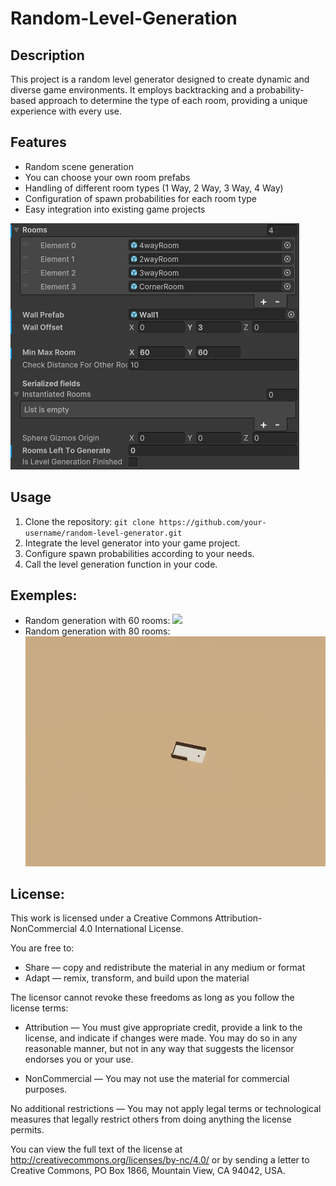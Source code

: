 # Random-Level-Generation

## Description

This project is a random level generator designed to create dynamic and diverse game environments. It employs backtracking and a probability-based approach to determine the type of each room, providing a unique experience with every use.

## Features

- Random scene generation
- You can choose your own room prefabs
- Handling of different room types (1 Way, 2 Way, 3 Way, 4 Way)
- Configuration of spawn probabilities for each room type
- Easy integration into existing game projects

![](https://github.com/rekabyte/Random-Level-Generation/blob/main/capture1.png)

## Usage

1. Clone the repository: `git clone https://github.com/your-username/random-level-generator.git`
2. Integrate the level generator into your game project.
3. Configure spawn probabilities according to your needs.
4. Call the level generation function in your code.

## Exemples:
- Random generation with 60 rooms:
  ![](https://github.com/rekabyte/Random-Level-Generation/blob/main/gif1.gif)
- Random generation with 80 rooms:
  ![](https://github.com/rekabyte/Random-Level-Generation/blob/main/gif2.gif)

## License:
This work is licensed under a Creative Commons Attribution-NonCommercial 4.0 International License.

You are free to:

- Share — copy and redistribute the material in any medium or format
- Adapt — remix, transform, and build upon the material

The licensor cannot revoke these freedoms as long as you follow the license terms:

- Attribution — You must give appropriate credit, provide a link to the license, and indicate if changes were made. You may do so in any reasonable manner, but not in any way that suggests the licensor endorses you or your use.

- NonCommercial — You may not use the material for commercial purposes.

No additional restrictions — You may not apply legal terms or technological measures that legally restrict others from doing anything the license permits.

You can view the full text of the license at http://creativecommons.org/licenses/by-nc/4.0/ or by sending a letter to Creative Commons, PO Box 1866, Mountain View, CA 94042, USA.
